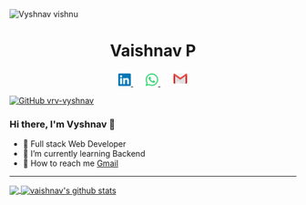 
<p align="left"> <img src="https://komarev.com/ghpvc/?username=vrv-vyshnav&label=Views&color=blue&style=plastic" alt="Vyshnav vishnu" /> </p>

<h1 align='center'>
  Vaishnav P
 </h1>
<p align="center">

<a href="https://linkedin.com/in/vrv-vyshnav">
  <img alt="Vaishnav's Linkdein" width="22px" src="static/icons/linkedin.svg" />
</a>
&ensp; &ensp;
<a href="https://wa.me/+918129637037">
  <img alt="Vaishnav's Whatsapp" width="22px" src="static/icons/whatsapp.svg" />
</a>
&ensp; &ensp;
<a href="mailto:vrv.VaishnavP@gmail.com"><img height="26px" src='static/icons/icons8-gmail-logo.svg'/></a>

[![GitHub vrv-vyshnav](https://img.shields.io/github/followers/vrv-vyshnav?label=follow&style=social)](https://github.com/vrv-vyshnav)
</p>

### Hi there, I'm Vyshnav 👋

- 🥅 Full stack Web Developer 
- 🥅 I’m currently learning Backend
- 🥅 How to reach me <a href="mailto:vrv.VaishnavP@gmail.com">Gmail</a>

---

<a href="https://github.com/vrv-vyshnav">
  <img align="center" src="https://github-readme-stats.vercel.app/api/top-langs/?username=vrv-vyshnav&theme=dark&hide_langs_below=1" />
</a>
<a href="https://github.com/vrv-vyshnav">
 <img align="center" src="https://github-readme-stats.vercel.app/api?username=vrv-vyshnav&show_icons=true&theme=dark&line_height=27" alt="vaishnav's github stats"/>
</a>
